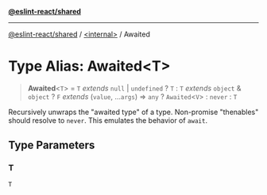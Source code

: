 [**@eslint-react/shared**](../../README.md)

***

[@eslint-react/shared](../../README.md) / [\<internal\>](../README.md) / Awaited

# Type Alias: Awaited\<T\>

> **Awaited**\<`T`\> = `T` *extends* `null` \| `undefined` ? `T` : `T` *extends* `object` & `object` ? `F` *extends* (`value`, ...`args`) => `any` ? `Awaited`\<`V`\> : `never` : `T`

Recursively unwraps the "awaited type" of a type. Non-promise "thenables" should resolve to `never`. This emulates the behavior of `await`.

## Type Parameters

### T

`T`
